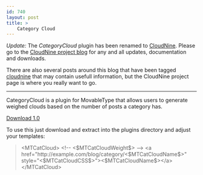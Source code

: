 ```yaml
---
id: 740
layout: post
title: >
    Category Cloud
---
```


<em>Update:</em> The <em>CategoryCloud</em> plugin has been renamed to <a href="http://blog.socklabs.com/cloudnine/">CloudNine</a>. Please go to the <a href="http://blog.socklabs.com/cloudnine/">CloudNine project blog</a> for any and all updates, documentation and downloads.

There are also several posts around this blog that have been tagged <a href="http://blog.socklabs.com/tags/cloudnine/">cloudnine</a> that may contain usefull information, but the CloudNine project page is where you really want to go.

---

CategoryCloud is a plugin for MovableType that allows users to generate weighed clouds based on the number of posts a category has.

<a href="http://blog.socklabs.com/wp-content/CategoryCloud.tgz">Download 1.0 </a>

To use this just download and extract into the plugins directory and adjust your templates:

<blockquote>
&lt;MTCatCloud>
&lt;!-- &lt;$MTCatCloudWeight$> -->
&lt;a href="http://example.com/blog/category/&lt;$MTCatCloudName$>" style="&lt;$MTCatCloudCSS$>">&lt;$MTCatCloudName$>&lt;/a>
&lt;/MTCatCloud>
</blockquote>
